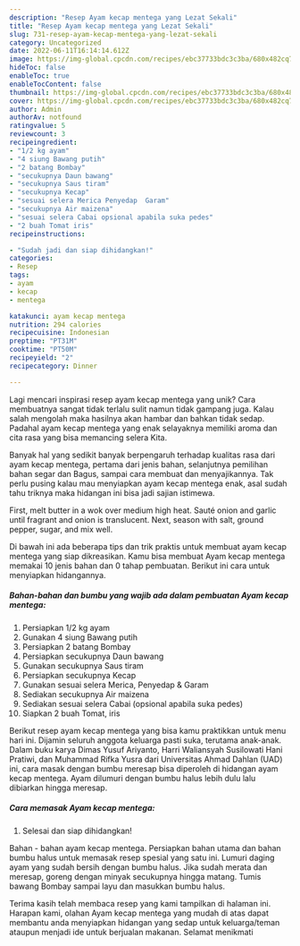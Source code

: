 ```yaml
---
description: "Resep Ayam kecap mentega yang Lezat Sekali"
title: "Resep Ayam kecap mentega yang Lezat Sekali"
slug: 731-resep-ayam-kecap-mentega-yang-lezat-sekali
category: Uncategorized
date: 2022-06-11T16:14:14.612Z
image: https://img-global.cpcdn.com/recipes/ebc37733bdc3c3ba/680x482cq70/ayam-kecap-mentega-foto-resep-utama.jpg
hideToc: false
enableToc: true
enableTocContent: false
thumbnail: https://img-global.cpcdn.com/recipes/ebc37733bdc3c3ba/680x482cq70/ayam-kecap-mentega-foto-resep-utama.jpg
cover: https://img-global.cpcdn.com/recipes/ebc37733bdc3c3ba/680x482cq70/ayam-kecap-mentega-foto-resep-utama.jpg
author: Admin
authorAv: notfound
ratingvalue: 5
reviewcount: 3
recipeingredient:
- "1/2 kg ayam"
- "4 siung Bawang putih"
- "2 batang Bombay"
- "secukupnya Daun bawang"
- "secukupnya Saus tiram"
- "secukupnya Kecap"
- "sesuai selera Merica Penyedap  Garam"
- "secukupnya Air maizena"
- "sesuai selera Cabai opsional apabila suka pedes"
- "2 buah Tomat iris"
recipeinstructions:

- "Sudah jadi dan siap dihidangkan!"
categories:
- Resep
tags:
- ayam
- kecap
- mentega

katakunci: ayam kecap mentega 
nutrition: 294 calories
recipecuisine: Indonesian
preptime: "PT31M"
cooktime: "PT50M"
recipeyield: "2"
recipecategory: Dinner

---
```





Lagi mencari inspirasi resep ayam kecap mentega yang unik? Cara membuatnya sangat tidak terlalu sulit namun tidak gampang juga. Kalau salah mengolah maka hasilnya akan hambar dan bahkan tidak sedap. Padahal ayam kecap mentega yang enak selayaknya memiliki aroma dan cita rasa yang bisa memancing selera Kita.





Banyak hal yang sedikit banyak berpengaruh terhadap kualitas rasa dari ayam kecap mentega, pertama dari jenis bahan, selanjutnya pemilihan bahan segar dan Bagus, sampai cara membuat dan menyajikannya. Tak perlu pusing kalau mau menyiapkan ayam kecap mentega enak,      asal sudah tahu triknya maka hidangan ini bisa jadi sajian istimewa.














First, melt butter in a wok over medium high heat. Sauté onion and garlic until fragrant and onion is translucent. Next, season with salt, ground pepper, sugar, and mix well.






Di bawah ini ada beberapa tips dan trik praktis untuk membuat ayam kecap mentega yang siap dikreasikan. Kamu bisa membuat Ayam kecap mentega memakai 10 jenis bahan dan 0 tahap pembuatan. Berikut ini cara untuk menyiapkan hidangannya.

<!--inarticleads1-->

##### Bahan-bahan dan bumbu yang wajib ada dalam pembuatan Ayam kecap mentega:

1. Persiapkan 1/2 kg ayam
1. Gunakan 4 siung Bawang putih
1. Persiapkan 2 batang Bombay
1. Persiapkan secukupnya Daun bawang
1. Gunakan secukupnya Saus tiram
1. Persiapkan secukupnya Kecap
1. Gunakan sesuai selera Merica, Penyedap &amp; Garam
1. Sediakan secukupnya Air maizena
1. Sediakan sesuai selera Cabai (opsional apabila suka pedes)
1. Siapkan 2 buah Tomat, iris


Berikut resep ayam kecap mentega yang bisa kamu praktikkan untuk menu hari ini. Dijamin seluruh anggota keluarga pasti suka, terutama anak-anak. Dalam buku karya Dimas Yusuf Ariyanto, Harri Waliansyah Susilowati Hani Pratiwi, dan Muhammad Rifka Yusra dari Universitas Ahmad Dahlan (UAD) ini, cara masak dengan bumbu meresap bisa diperoleh di hidangan ayam kecap mentega. Ayam dilumuri dengan bumbu halus lebih dulu lalu dibiarkan hingga meresap. 

<!--inarticleads2-->

##### Cara memasak Ayam kecap mentega:


1. Selesai dan siap dihidangkan!

Bahan - bahan ayam kecap mentega. Persiapkan bahan utama dan bahan bumbu halus untuk memasak resep spesial yang satu ini. Lumuri daging ayam yang sudah bersih dengan bumbu halus. Jika sudah merata dan meresap, goreng dengan minyak secukupnya hingga matang. Tumis bawang Bombay sampai layu dan masukkan bumbu halus. 

Terima kasih telah membaca resep yang kami tampilkan di halaman ini. Harapan kami, olahan Ayam kecap mentega yang mudah di atas dapat membantu anda menyiapkan hidangan yang sedap untuk keluarga/teman ataupun menjadi ide untuk berjualan makanan. Selamat menikmati
